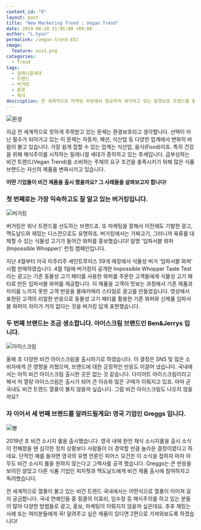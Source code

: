 ```yaml
---
content_id: "0"
layout: post
title: "New Marketing Trend : Vegan Trend"
date: 2019-08-28 21:05:00 +09:00
author: "L.hyun"
permalink: /vegan-trend-EX/
image:
  feature: eco1.png
categories:
  - Trend
tags:
  - 밀레니얼세대
  - 트렌드
  - 버거킹
  - 환경
  - 채식
description: 전 세계적으로 마케팅 부분에서 중요하게 생각하고 있는 환경보호 트렌드를 활용한 기업 사례를 다룹니다.
---
```


![환경](https://lh3.googleusercontent.com/Hwt6bJ4vwPoI6bfIqiLe_0IUU5SLOkh3y98h0AEIS_g4-EZW-cCyCfwSs9Bphq9868DbRlKYRsX7Lh1-vPbdAD_ZvzfF5M_fBNWRsc99Bk6fhNwTY6LDcL_I0qMZLSOOxQeLzuzUkXAcYB2SyOChxyEps9ksEF6UVqJxBmSouiamL0VmET8KOZ0_ioJ4zbJFpYNS072h8GLPDTGkY9gD9Njtk9cfqC5dYlvSU3ewjrzP5ulcFmjP7VA3Xi1tSNYuRGXQgCq7W-nRBxkcAMhkmYgqaYHJJRGoJ7WBTCxaoWL4VEIArt7yojfn_ohdRba7IABB4Z2LoyK-MoCtxBOgRHnoQSy1EP-zk31vS3NIwGD8uon8x4rr3VVvtxfJ0rpNif8ynpYQFhhwp20A4FQ3J8o0tJvKjRoGOsk_jtPO1xZyb4Vp5XYOkHXPIakYJVfQLLwo0lhfK6t83QjI3Pe8_rPZ3pZHQvpQ_aVKkj83owP_bg2TK0q5nRNWWW8WgjLLGnf4cOz4Su0eAEZVRxpNyRJWvArp_MgQdZg5oG7OG10AFawUqNdMNHF5352eaR5Lt-q3okd2OJx2CLGcUNY8i0VCoCtTuiu05DCaTRiT2Ch4NVMhZ-1pC1yZvGtP9dceeI03PxGQHKVBz4MG4SdM9wY94BF1uro=s650-no)

 지금 전 세계적으로 핫하게 주목받고 있는 문제는 환경보호라고 생각합니다. 선택이 아닌 필수가 되어가고 있는 이 문제는 자동차, 패션, 식산업 등 다양한 업계에서 변화의 바람이 불고 있습니다. 가장 쉽게 접할 수 있는 업계는 식산업, 음식(Food)이죠. 특히 건강을 위해 채식주의를 시작하는 밀레니얼 세대가 증하하고 있는 추세입니다. 급부상하는 비건 트렌드(Vegan Trend)를 소비하는 주체의 요구 조건을 충족시키기 위해 많은 식품 브랜드는 자신의 제품을 변화시키고 있습니다.

**어떤 기업들이 비건 제품을 출시 했을까요? 그 사례들을 살펴보고자 합니다!**

### 첫 번째로는 가장 익숙하고도 잘 알고 있는 버거킹입니다.

![버거킹](https://lh3.googleusercontent.com/jAoGfZzBu0hl76lKwJ8z6OB0qcx4g1RsIY0HfI_44bDhqK8gAGB1zJG-yFSF2BNpQR9ia3o6x_F3N8S5mq2uxRmA72AzqaJtstVi2zmkjMqTewCPAx7a5IR2dhWg4eTJZ9MZidNTeBuFrK-WHkzJygmrfezfn-L9WNLObFdRIxHBg7SwcpD1x2QFam8PbymT2K2bfQoQRYCG9NQtsYMZMhXuoKj_RqviNhoCMeHtYie9d4wBg3PyYWldYQ6grjt1e7366o1Qt-_Flp0dXYlaDYkS9WmI5n0bTg7KOuHM_D7s54SOInGHKC1x4J4Icuus6K0QCqyA_YYhOS0K7koIn5tnnecDGhIXNn1rJGzj56vwR9qmpjjBdRYo4yllQTvvCt8-0zbETG7UC_VMFk6adWlugCAwP8lS1aALvLlqX67F8NHW_KcvvX0IhTRCZ_L1Ui_gI6msBOiDe23D9HKpZ892Z21bTUUr1rEOYRZ__gRIzgLk2_BX2cyXqFRilHNyLurcH3ohDjPJGJX-ClRril4KhNN8EH1oJ9IDWJKkGPO-eJ9sxTQTMo4id83WWDsHpRGeYRdB0riGJ261qf8NnjpfsRy4H_Ph6yfnv3_2aH6SatBxB7lV0Q5Pkqglfh4axllHoNt1B7t2A8co7K76dmiEdnQxfzU=w690-h321-no)

버거킹은 워낙 트렌드를 선도하는 브랜드죠. 또 마케팅을 잘해서 이전에도 기발한 광고, 맥도날드와 재밌는 디스전으로도 유명하죠. 버거킹에서는 가짜고기, 그러니까 육류를 대체할 수 있는 식물성 고기가 들어간 와퍼를 홍보했습니다! 일명 '임파서블 와퍼(Impossible Whopper)' 런칭 캠페인입니다.

지난 4월부터 미국 미주리주 세인트루이스 59개 매장에서 식물성 버거 ‘임파서블 와퍼’ 시험 판매하였습니다. 4월 1일에 버거킹이 공개한 Impossible Whopper Taste Test라는 광고는 기존 동물성 고기 패티를 사용한 와퍼를 주문한 고객들에게 식물성 고기 패티로 만든 임파서블 와퍼를 제공합니다. 이 제품을 고객이 맛보는 과정에서 기존 제품과 차이를 느끼지 못한 고객 반응을 몰래카메라 스타일로 광고를 만들었습니다. 영상에서 표현된 고객의 리얼한 반응으로 동물성 고기 패티를 활용한 기존 와퍼와 신제품 임파서블 와퍼의 차이가 거의 없다는 것을 버거킹 답게 표현했습니다.

### 두 번째 브랜드는 조금 생소합니다. 아이스크림 브랜드인 Ben&Jerrys 입니다.

![아이스크림](https://lh3.googleusercontent.com/0t-2lOowrWIl8kbgjHFFZgOErbYPEf4ysrjoLo-837LJlD-1Znnb1c492ovhVMeLHQ7NmXAi5o6C8jF5aS_mkx9QC1iOusKGQ2EF0DP2M9VT9SwWy58WK8-kJ3rT5t9C9LLJnMD8Sax6-vcE1ED5muH_XLzUrbTh7HZ6oR2hk_cnxxC7_5JNBONtrEiD4rSepnn-oGGfzsdgck4FlfsemBN8JqS0EEhX2WjH_QIIj-S1TyVwyFUt5qbIe6w45C-AjpZyom3OH0kyMwIhSlwTZr8PxjnxyKiXHUJcjkfaeQomlBgyDJKGK_g2O1LwVb9LmSCl2L431t80PX1AB_fYyQ334gYfEBFkKLLmbBcvo64qaBL5RXij_ewwHTMu5ALloO0m4yAkaOjDsg-nMjECddJ_-5gGDS3s0_fTUozTE2UckeCeKX0JhMeMiDZjQNPXLGO8OTbcKk4NrEbyAoRbZN2RGRCZ_jaL46iENaqcf1lxOy0ofqnluxZz2f3YMss7Os-if1l-TIAWVasbKaEHFRaA3XkSiUKpF-fTfcxGT4OAQnthd2Fkv0hrZdJ65TRqaS-i80thguWqAgqbPWzQ77LZZEgi4Yd9VsdMLENkDCrrR8gHFs2FvBCaWDqydtERKY1vaRO2C4EdOyQ2JbxTfJ5M0XdWkOk=w620-h349-no)

 올해 초 다양한 비건 아이스크림을 출시하기로 하였습니다. 이 결정은 SNS 및 많은 소비자에게 큰 영향을 끼쳤으며, 브랜드에 대한 긍정적인 반응도 이끌어 냈습니다. 국내에서는 아직 비건 아이스크림 출시한 곳은 없는 것 같습니다. 다이어트 아이스크림이라고 해서 저 열량 아이스크림은 출시가 되어 큰 이슈와 많은 구매가 이뤄지고 있죠. 아마 곧 국내도 비건 트렌드 열풍이 불지 않을까 싶습니다. 그럼 비건 아이스크림도 나오지 않을까요?

### 자 이어서 세 번째 브랜드를 알려드릴게요! 영국 기업인 Greggs 입니다.

![빵](https://lh3.googleusercontent.com/YbZSxLeP-NZXHiXPOrFIEzAUk0sx3kfqi1KGFaJZvdud4xwiL93XXqzcEd_MptfCg35NIJdXdzImuFAivLDQ-_ToHHikNND05U2PR4GeDweZ_ltB-I_HJf8PcacWKJ3UJ2YmOt-7PCdBt16loywj51thKhmLhw6IFXNfXWHjDrRy6a0E9xPD3SkrEzbqV0fFK9JenLAb9DsKfr3q21jz1JUw93E7cRSxEkfgRuLnxPncX9bmaEJEJb9NZ5xRZJMAVWdd1syfizn9FSbo3Cvf4oPjXRM69ltYDmCcK0kbyhmf4wHr6M-in-iSPBfkH6x7UzCRvAAXtSUQYySX_nxAT-c_abJkR0MRJSvkUF5KgBa0tlzTVxi4TkvZ4qe78A2TpOUCJiNXAu0rSqQcJgmYYhNoZyYYbe8TF-Xy9yIVjsD800aFi-MS80XuTOMzYl2s2MtQsSRoUiboKyTSJWXamVt_M9-2hoRI0LgtYibrsiLM0C3oYHRElwQV088sLEtNa8Wk630m4kHTMoAxjsAal0NR4-aE9XAof5ACQk3RHHB4uycvy3kTG0vGa3YYha5FfRsRXoPJP083jSKmWtqrWvWHS5dD6s1UhJ3MJIndZj4gFim05gfqvM9hFxD6r2ZZYD6X5ZjN_gVPPToqm-r4m6eWn_UPhRM=w940-h528-no)

 2019년 초 비건 소시지 롤을 출시했습니다. 영국 내에 완전 채식 소시지롤을 출시 소식이 전해졌을 땐 심각한 정치 상황보다 사람들이 더 경악할 만큼 놀라운 결정이였다고 하네요. 단적인 예를 들자면 영국의 유명 언론인 피어스 모건은 이 소식을 접하자 마자 아무도 비건 소시지 롤을 원하지 않는다고 그렉사를 공격 했습니다. Greggs는 큰 반응을 보이진 않았고 다른 식품 기업인 피자헛과 맥도날드에게 비건 제품 출시에 참여하자고 독려했습니다.

 전 세계적으로 열풍이 불고 있는 비건 트렌드 국내에서는 어떤식으로 열풍이 이어져 갈지 궁금합니다. 국내 연예인들 중 핑클의 이효리, 임수정 등 채식주의를 하고 있는 분들이 많아 다양한 방법들로 광고, 홍보, 마케팅이 이뤄지지 않을까 싶은데요. 추후 재밌는 사례 또는 여러분들에게 꼭! 알려주고 싶은 제품이 있다면 2편으로 가져와보도록 하겠습니다!

